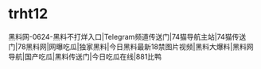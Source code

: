 # trht12
黑料网-0624-黑料不打烊入口|Telegram频道传送门|74猫导航主站|74猫传送门|78黑料网|网曝吃瓜|独家黑料|今日黑料最新18禁图片视频|黑料大爆料|黑料网导航|国产吃瓜|黑料传送门|今日吃瓜在线|881比鸭
